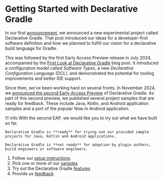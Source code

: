 # Getting Started with Declarative Gradle

In our first [announcement](https://blog.gradle.org/declarative-gradle), we announced a new experimental project called Declarative Gradle.
That post introduced our ideas for a developer-first software definition and how we planned to fulfill our vision for a declarative build language for Gradle.

This was followed by the first Early Access Preview release in July 2024, accompanied by the [First Look at Declarative Gradle](https://blog.gradle.org/declarative-gradle-first-eap) blog post.
It introduced a configuration model called _Software Types_, a new _Declarative Configuration Language (DCL)_, and demonstrated the potential for tooling improvements and better IDE support.

Since then, we've been working hard on several fronts.
In November 2024, we [announced the second Early Access Preview](./../EAP2.md) of Declarative Gradle.
As part of this second preview, we published several project samples that are ready for feedback.
These include Java, Kotlin, and Android application samples and a port of the popular Now in Android application.

!!! info
    With the second EAP, we would like you to try out what we have built so far.

    Declarative Gradle is **ready** for trying out our provided sample projects for Java, Kotlin and Android applications.

    Declarative Gradle is **not ready** for adoption by plugin authors, build engineers or software engineers.

1. Follow our [setup instructions](./setup.md)
2. Pick one or more of our [samples](./samples.md)
3. Try out the Declarative Gradle [features](./features.md)
4. Provide us [feedback](../feedback.md)
